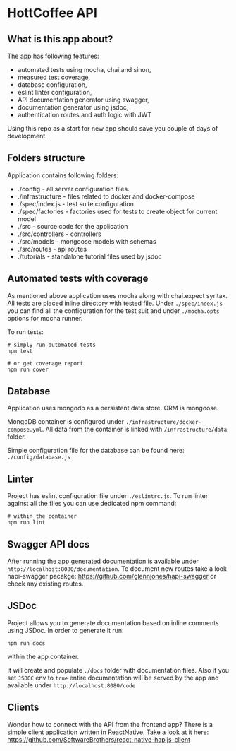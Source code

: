 # HottCoffee API

## What is this app about?

The app has following features:

- automated tests using mocha, chai and sinon,
- measured test coverage,
- database configuration,
- eslint linter configuration,
- API documentation generator using swagger,
- documentation generator using jsdoc,
- authentication routes and auth logic with JWT

Using this repo as a start for new app should save you couple of days of development.

## Folders structure

Application contains following folders:

- ./config - all server configuration files.
- ./infrastructure - files related to docker and docker-compose
- ./spec/index.js - test suite configuration
- ./spec/factories - factories used for tests to create object for current model
- ./src - source code for the application
- ./src/controllers - controllers
- ./src/models - mongoose models with schemas
- ./src/routes - api routes
- ./tutorials - standalone tutorial files used by jsdoc

## Automated tests with coverage

As mentioned above application uses mocha along with chai.expect syntax. All tests are placed inline directory with tested file. Under `./spec/index.js` you can find all the configuration for the test suit and under `./mocha.opts` options for mocha runner.

To run tests:
```
# simply run automated tests
npm test

# or get coverage report
npm run cover
```

## Database

Application uses mongodb as a persistent data store. ORM is mongoose.

MongoDB container is configured under `./infrastructure/docker-compose.yml`. All data from the container is linked with `/infrastructure/data` folder.

Simple configuration file for the database can be found here: `./config/database.js`

## Linter

Project has eslint configuration file under `./eslintrc.js`. To run linter against all the files you can use dedicated npm command:

```
# within the container
npm run lint
```

## Swagger API docs

After running the app generated documentation is available under `http://localhost:8080/documentation`. To document new routes take a look hapi-swagger pacakge: https://github.com/glennjones/hapi-swagger or check any existing routes.

## JSDoc

Project allows you to generate documentation based on inline comments using JSDoc. In order to generate it run:

```
npm run docs
```

within the app container.

It will create and populate `./docs` folder with documentation files.
Also if you set `JSDOC` env to `true` entire documentation will be served by the app and available under `http://localhost:8080/code`

## Clients

Wonder how to connect with the API from the frontend app? There is a simple client application written in ReactNative. Take a look at it here: https://github.com/SoftwareBrothers/react-native-hapijs-client
